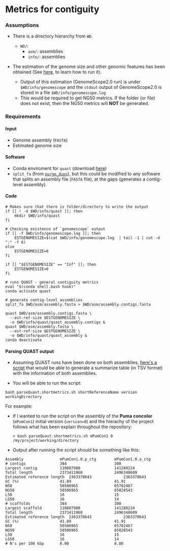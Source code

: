 # Metrics for contiguity

### Assumptions

- There is a directory hierarchy from `WD`.
  - `WD/`:
    - `asm/`: assemblies
    - `info/`: assemblies

- The estimation of the genome size and other genomic features has been obtained (See [here](https://github.com/ccgproject/ccgp_assembly/tree/main/workflows/preasm#genome-size-heterozygosity-and-repeat-content-estimation), to learn how to run it).
  - Output of this estimation (GenomeScope2.0 run) is under `$WD/info/genomescope` and the `stdout` output of GenomeScope2.0 is stored in a file `$WD/info/genomescope.log`
  - This would be required to get NG50 metrics. If the folder (or file) does not exist, then the NG50 metrics will **NOT** be generated.

### Requirements

#### Input

- Genome assembly (`FASTA`)
- Estimated genome size

#### Software

- Conda enviroment for `quast` (download [here](https://github.com/ccgproject/ccgp_assembly/blob/main/workflows/conda_env/conda.env.quast.yml))
- `split_fa` (from [`purge_dups`](https://github.com/dfguan/purge_dups)), but this could be modified to any software that splits an assembly file (`FASTA` file), at the gaps (generates a contig-level assembly).

#### Code

```
# Makes sure that there is folder/directory to write the output
if [[ ! -d $WD/info/quast ]]; then
	mkdir $WD/info/quast
fi

# Checking existence of `genomescope` output
if [[ -f $WD/info/genomescope.log ]]; then
	ESTGENOMESIZE=$(cat $WD/info/genomescope.log  | tail -1 | cut -d ":" -f 6)
else
	ESTGENOMESIZE=0
fi

if [[ "$ESTGENOMESIZE" == "Inf" ]]; then
	ESTGENOMESIZE=0
fi

# runs QUAST - general contiguity metrics
eval "$(conda shell.bash hook)"
conda activate quast

# generate contig-level assemblies
split_fa $WD/asm/assembly.fasta > $WD/asm/assembly.contigs.fasta

quast $WD/asm/assembly.contigs.fasta \
  --est-ref-size $ESTGENOMESIZE \
  -o $WD/info/quast/quast_assembly.contigs &
quast $WD/asm/assembly.fasta \
  --est-ref-size $ESTGENOMESIZE \
  -o $WD/info/quast/quast_assembly &
conda deactivate
```

#### Parsing QUAST output

- Assuming QUAST runs have been done on both assemblies, [here's a script](https://github.com/ccgproject/ccgp_assembly/blob/main/workflows/metrics/scripts/parseQuast.shortmetrics.sh) that would be able to generate a summarize table (in TSV format) with the information of both assemblies.

- You will be able to run the script:

```
bash parseQuast.shortmetrics.sh shortReferenceName version workingDirectory
```

For example: 
- If I wanted to run the script on the assembly of the **Puma concolor** (`mPumCon1`) initial version (`version=0`) and the hierachy of the project follows what has been explain throughout the repository:

  ```
  > bash parseQuast.shortmetrics.sh mPumCon1 0 /my/project/working/directory
  ```
- Output after running the script should be something like this:

```
Assembly            	mPumCon1.0.p_ctg    	mPumCon1.0.a_ctg
# contigs           	384                 	300
Largest contig      	110887988           	141280224
Total length        	2373411960          	2496348609
Estimated reference length	2363378643          	2363378643
GC (%)              	41.89               	41.91
N50                 	50506965            	65702467
NG50                	50506965            	65828543
L50                 	16                  	15
LG50                	16                  	14
# scaffolds         	384                 	300
Largest scaffold    	110887988           	141280224
Total length        	2373411960          	2496348609
Estimated reference length	2363378643          	2363378643
GC (%)              	41.89               	41.91
N50                 	50506965            	65702467
NG50                	50506965            	65828543
L50                 	16                  	15
LG50                	16                  	14
# N's per 100 kbp   	0.00                	0.00
```
